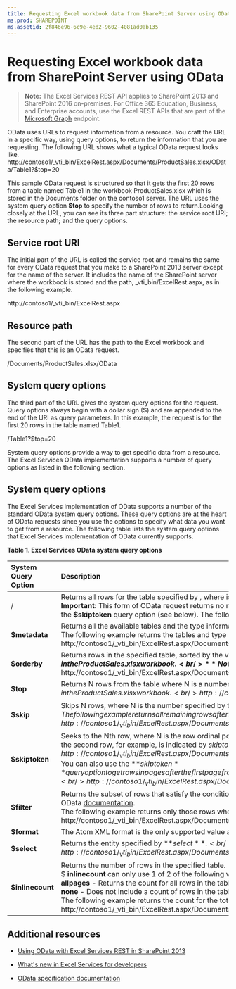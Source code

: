 ```yaml
---
title: Requesting Excel workbook data from SharePoint Server using OData
ms.prod: SHAREPOINT
ms.assetid: 2f846e96-6c9e-4ed2-9602-4081ad0ab135
---
```




# Requesting Excel workbook data from SharePoint Server using OData

> **Note:**
> The Excel Services REST API applies to SharePoint 2013 and SharePoint 2016 on-premises. For Office 365 Education, Business, and Enterprise accounts, use the Excel REST APIs that are part of the  [Microsoft Graph](http://graph.microsoft.io/en-us/docs/api-reference/v1.0/resources/excel
) endpoint.
  
    
    

OData uses URLs to request information from a resource. You craft the URL in a specific way, using query options, to return the information that you are requesting. The following URL shows what a typical OData request looks like.
http://contoso1/_vti_bin/ExcelRest.aspx/Documents/ProductSales.xlsx/OData/Table1?$top=20
  
    
    

This sample OData request is structured so that it gets the first 20 rows from a table named Table1 in the workbook ProductSales.xlsx which is stored in the Documents folder on the contoso1 server. The URL uses the system query option **$top** to specify the number of rows to return.Looking closely at the URL, you can see its three part structure: the service root URI; the resource path; and the query options.
## Service root URI

The initial part of the URL is called the service root and remains the same for every OData request that you make to a SharePoint 2013 server except for the name of the server. It includes the name of the SharePoint server where the workbook is stored and the path, _vti_bin/ExcelRest.aspx, as in the following example.
  
    
    
http://contoso1/_vti_bin/ExcelRest.aspx
  
    
    

## Resource path

The second part of the URL has the path to the Excel workbook and specifies that this is an OData request.
  
    
    
/Documents/ProductSales.xlsx/OData
  
    
    

## System query options

The third part of the URL gives the system query options for the request. Query options always begin with a dollar sign ($) and are appended to the end of the URI as query parameters. In this example, the request is for the first 20 rows in the table named Table1.
  
    
    
/Table1?$top=20
  
    
    
System query options provide a way to get specific data from a resource. The Excel Services OData implementation supports a number of query options as listed in the following section.
  
    
    

## System query options
<a name="xlsSystemQueryOptions"> </a>

The Excel Services implementation of OData supports a number of the standard OData system query options. These query options are at the heart of OData requests since you use the options to specify what data you want to get from a resource. The following table lists the system query options that Excel Services implementation of OData currently supports.
  
    
    

**Table 1. Excel Services OData system query options**


|****System Query Option****|****Description****|
|:-----|:-----|
|/<tableName>  <br/> |Returns all rows for the table specified by <tableName>, where <tableName> is the name of a table in an Excel workbook that contains the rows that you want to retrieve.  <br/> **Important:** This form of OData request returns no more than 500 rows at a time. Each set of 500 rows is one page. To get rows in further pages in a table that has more than 500 rows, use the **$skiptoken** query option (see below).          The following example returns all rows up to the 500th row in Table1 in the ProductSales.xlsx workbook.  <br/> |
|**$metadata** <br/> |Returns all the available tables and the type information for all rows in each table in the specified workbook.  <br/> The following example returns the tables and type information for the tables in the ProductSales.xlsx workbook.  <br/> http://contoso1/_vti_bin/ExcelRest.aspx/Documents/ProductSales.xlsx/OData/$metadata  <br/> |
|**$orderby** <br/> |Returns rows in the specified table, sorted by the value specified by **$orderby**.  <br/> The following example returns all rows from Table 1, sorted by the Name column, in the ProductSales.xlsx workbook.  <br/> **Note:** The default value for **$orderby** is ascending.          http://contoso1/_vti_bin/ExcelRest.aspx/Documents/ProductSales.xlsx/OData/Table1?$orderby=Name  <br/> |
|**$top** <br/> |Returns N rows from the table where N is a number specified by the value of **$top**.  <br/> The following example returns the first 5 rows from Table1, sorted by the Name column, in the ProductSales.xlsx workbook.  <br/> http://contoso1/_vti_bin/ExcelRest.aspx/Documents/ProductSales.xlsx/OData/Table1?$orderby=Name&amp;$top=5  <br/> |
|**$skip** <br/> |Skips N rows, where N is the number specified by the value of **$skip**, and then returns the remaining rows of the table.  <br/> The following example returns all remaining rows after the fifth row from Table1 in the ProductSales.xlsx workbook.  <br/> http://contoso1/_vti_bin/ExcelRest.aspx/Documents/ProductSales.xlsx/OData/Table1?$skip=5  <br/> |
|**$skiptoken** <br/> |Seeks to the Nth row, where N is the row ordinal position indicated by the value of **$skiptoken**, and then returns all remaining rows, beginning at row N + 1. The collection is zero-based, so the second row, for example, is indicated by $skiptoken=1.  <br/> The following example returns all remaining rows after the second row from Table1 in the ProductSales.xlsx workbook.  <br/> http://contoso1/_vti_bin/ExcelRest.aspx/Documents/ProductSales.xlsx/OData/Table1?$skiptoken=1  <br/> You can also use the **$skiptoken** query option to get rows in pages after the first page from a table that contains more than 500 rows. The following example shows how to get the 500th row and greater from a table with more than 500 rows. <br/> http://contoso1/_vti_bin/ExcelRest.aspx/Documents/ProductSales.xlsx/OData/Table1?$skiptoken=499  <br/> |
|**$filter** <br/> |Returns the subset of rows that satisfy the conditions specified in the value of **$filter**. For more information about the operators and set of functions that you can use with **$filter**, see the OData  [documentation](http://www.odata.org/documentation/odata-version-2-0/uri-conventions/).  <br/> The following example returns only those rows where the value of the Price column is greater than 100.  <br/> http://contoso1/_vti_bin/ExcelRest.aspx/Documents/ProductSales.xlsx/OData/Table1?$filter=Price gt 100  <br/> |
|**$format** <br/> |The Atom XML format is the only supported value and is the default for the **$format** query option. <br/> |
|**$select** <br/> |Returns the entity specified by **$select**.  <br/> The following example selects the Name column from Table1 in the ProductSales.xlsx workbook.  <br/> http://contoso1/_vti_bin/ExcelRest.aspx/Documents/ProductSales.xlsx/OData/Table1?$select=Name  <br/> |
|**$inlinecount** <br/> | Returns the number of rows in the specified table. <br/>  $ **inlinecount** can only use 1 of 2 of the following values. <br/> **allpages** - Returns the count for all rows in the table. <br/> **none** - Does not include a count of rows in the table. <br/>  The following example returns the count for the total number of rows in Table1 in the ProductSales.xlsx workbook. <br/>  http://contoso1/_vti_bin/ExcelRest.aspx/Documents/ProductSales.xlsx/OData/Table1?$inlinecount=allpages <br/> |
   

## Additional resources
<a name="xlsAdditionalResources"> </a>


-  [Using OData with Excel Services REST in SharePoint 2013](using-odata-with-excel-services-rest-in-sharepoint.md)
    
  
-  [What's new in Excel Services for developers](http://msdn.microsoft.com/library/09e96c8b-cb55-4fd1-a797-b50fbf0f9296.aspx)
    
  
-  [OData specification documentation](http://www.odata.org)
    
  
